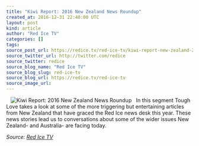 ```yaml
---
title: "Kiwi Report: 2016 New Zealand News Roundup"
created_at: 2016-12-31 22:40:00 UTC
layout: post
kind: article
author: "Red Ice TV"
categories: []
tags: 
source_post_url: https://redice.tv/red-ice-tv/kiwi-report-new-zealand-2016-review
source_twitter_url: http://twitter.com/redice
source_twitter: redice
source_blog_name: "Red Ice TV"
source_blog_slug: red-ice-tv
source_blog_url: https://redice.tv/red-ice-tv
source_image_url: 
---
```

<img align="left" hspace="12" alt="Kiwi Report: 2016 New Zealand News Roundup" src="https://rdice.net/a/c/t/16/Kiwi-Report-New-Zealand-2016-Review.9cd7b47f.jpg"> In this segment Tough Love takes a look at some of the more triggering but entertaining articles from New Zealand that have graced the Red Ice news desk this year. These news stories lead us to conversations about some of the wider issues New Zealand- and Australia- are facing today.<div class="">
    <i>Source: <a href="https://redice.tv/red-ice-tv">Red Ice TV</a></i>
</div>
